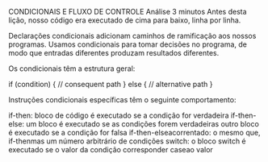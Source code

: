 CONDICIONAIS E FLUXO DE CONTROLE
Análise
3 minutos
Antes desta lição, nosso código era executado de cima para baixo, linha por linha.

Declarações condicionais adicionam caminhos de ramificação aos nossos programas. Usamos condicionais para tomar decisões no programa, de modo que entradas diferentes produzam resultados diferentes.

Os condicionais têm a estrutura geral:

if (condition) {
    // consequent path
} else {
    // alternative path
}

Instruções condicionais específicas têm o seguinte comportamento:

if-then:
bloco de código é executado se a condição for verdadeira
if-then-else:
um bloco é executado se as condições forem verdadeiras
outro bloco é executado se a condição for falsa
if-then-elseacorrentado:
o mesmo que, if-thenmas um número arbitrário de condições
switch:
o bloco switch é executado se o valor da condição corresponder caseao valor
